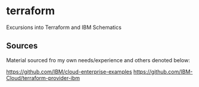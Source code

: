 # terraform
Excursions into Terraform and IBM Schematics


## Sources
Material sourced fro my own needs/experience and others denoted below: 

https://github.com/IBM/cloud-enterprise-examples
https://github.com/IBM-Cloud/terraform-provider-ibm
